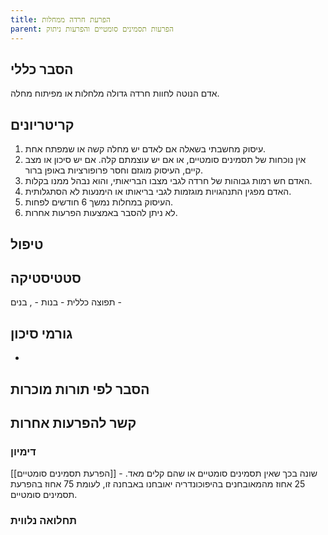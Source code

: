 ```yaml
---
title: הפרעת חרדה ממחלות
parent: הפרעות תסמינים סומטיים והפרעות ניתוק
---
```


## הסבר כללי 
אדם הנוטה לחוות חרדה גדולה מלחלות או מפיתוח מחלה.

## קריטריונים
1.  עיסוק מחשבתי בשאלה אם לאדם יש מחלה קשה או שמפתח אחת.
2. אין נוכחות של תסמינים סומטיים, או אם יש עוצמתם קלה. אם יש סיכון או מצב קיים, העיסוק מוגזם וחסר פרופורציות באופן ברור.
3. האדם חש רמות גבוהות של חרדה לגבי מצבו הבריאותי, והוא נבהל ממנו בקלות.
4. האדם מפגין התנהגויות מוגזמות לגבי בריאותו או הימנעות לא הסתגלותית.
5. העיסוק במחלות נמשך 6 חודשים לפחות.
6. לא ניתן להסבר באמצעות הפרעות אחרות.
## טיפול

## סטטיסטיקה
תפוצה כללית - 
בנות - , בנים - 
## גורמי סיכון
* 
## הסבר לפי תורות מוכרות


## קשר להפרעות אחרות

### דימיון
[[הפרעת תסמינים סומטיים]] - שונה בכך שאין תסמינים סומטיים או שהם קלים מאד. 25 אחוז מהמאובחנים בהיפוכונדריה יאובחנו באבחנה זו, לעומת 75 אחוז בהפרעת תסמינים סומטיים.
### תחלואה נלווית
